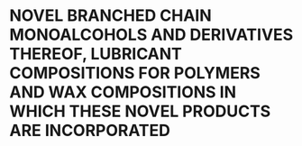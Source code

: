 # NOVEL BRANCHED CHAIN MONOALCOHOLS AND DERIVATIVES THEREOF, LUBRICANT COMPOSITIONS FOR POLYMERS AND WAX COMPOSITIONS IN WHICH THESE NOVEL PRODUCTS ARE INCORPORATED